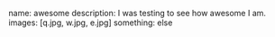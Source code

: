 name: awesome
description: I was testing to see how awesome I am.
images: [q.jpg, w.jpg, e.jpg]
something: else
